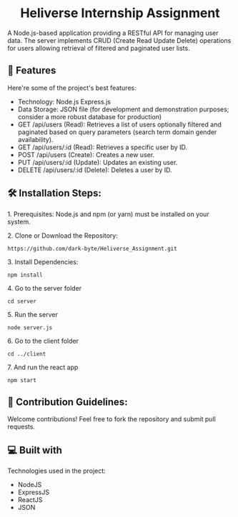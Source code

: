 <h1 align="center" id="title">Heliverse Internship Assignment</h1>

<p id="description">A Node.js-based application providing a RESTful API for managing user data. The server implements CRUD (Create Read Update Delete) operations for users allowing retrieval of filtered and paginated user lists.</p>

  
  
<h2>🧐 Features</h2>

Here're some of the project's best features:

*   Technology: Node.js Express.js
*   Data Storage: JSON file (for development and demonstration purposes; consider a more robust database for production)
*   GET /api/users (Read): Retrieves a list of users optionally filtered and paginated based on query parameters (search term domain gender availability).
*   GET /api/users/:id (Read): Retrieves a specific user by ID.
*   POST /api/users (Create): Creates a new user.
*   PUT /api/users/:id (Update): Updates an existing user.
*   DELETE /api/users/:id (Delete): Deletes a user by ID.

<h2>🛠️ Installation Steps:</h2>

<p>1. Prerequisites: Node.js and npm (or yarn) must be installed on your system.</p>

<p>2. Clone or Download the Repository:</p>

```
https://github.com/dark-byte/Heliverse_Assignment.git
```

<p>3. Install Dependencies:</p>

```
npm install
```

<p>4. Go to the server folder</p>

```
cd server
```

<p>5. Run the server</p>

```
node server.js
```

<p>6. Go to the client folder</p>

```
cd ../client
```

<p>7. And run the react app</p>

```
npm start
```

<h2>🍰 Contribution Guidelines:</h2>

Welcome contributions! Feel free to fork the repository and submit pull requests.

  
  
<h2>💻 Built with</h2>

Technologies used in the project:

*   NodeJS
*   ExpressJS
*   ReactJS
*   JSON